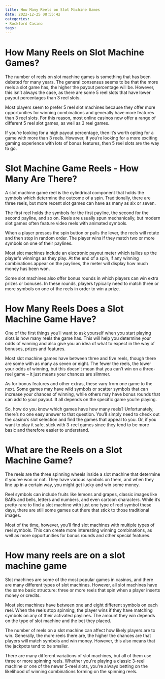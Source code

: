 ```yaml
---
title: How Many Reels on Slot Machine Games
date: 2022-12-25 08:55:42
categories:
- Rockford Casino
tags:
---
```



#  How Many Reels on Slot Machine Games?

The number of reels on slot machine games is something that has been debated for many years. The general consensus seems to be that the more reels a slot game has, the higher the payout percentage will be. However, this isn’t always the case, as there are some 5 reel slots that have lower payout percentages than 3 reel slots.

Most players seem to prefer 5 reel slot machines because they offer more opportunities for winning combinations and generally have more features than 3 reel slots. For this reason, most online casinos now offer a range of different 5 reel slot games, as well as 3 reel games.

If you’re looking for a high payout percentage, then it’s worth opting for a game with more than 3 reels. However, if you’re looking for a more exciting gaming experience with lots of bonus features, then 5 reel slots are the way to go.

#  Slot Machine Game Reels - How Many Are There?

A slot machine game reel is the cylindrical component that holds the symbols which determine the outcome of a spin. Traditionally, there are three reels, but more recent slot games can have as many as six or seven.

The first reel holds the symbols for the first payline, the second for the second payline, and so on. Reels are usually spun mechanically, but modern slot games often feature video reels with animated symbols.

When a player presses the spin button or pulls the lever, the reels will rotate and then stop in random order. The player wins if they match two or more symbols on one of their paylines.

Most slot machines include an electronic payout meter which tallies up the player's winnings as they play. At the end of a spin, if any winning combinations appear on the paylines, the meter will display how much money has been won.

Some slot machines also offer bonus rounds in which players can win extra prizes or bonuses. In these rounds, players typically need to match three or more symbols on one of the reels in order to win a prize.

#  How Many Reels Does a Slot Machine Game Have?

One of the first things you’ll want to ask yourself when you start playing slots is how many reels the game has. This will help you determine your odds of winning and also give you an idea of what to expect in the way of bonuses, prizes and features.

Most slot machine games have between three and five reels, though there are some with as many as seven or eight. The fewer the reels, the lower your odds of winning, but this doesn’t mean that you can’t win on a three-reel game – it just means your chances are slimmer.

As for bonus features and other extras, these vary from one game to the next. Some games may have wild symbols or scatter symbols that can increase your chances of winning, while others may have bonus rounds that can add to your payout. It all depends on the specific game you’re playing.

So, how do you know which games have how many reels? Unfortunately, there’s no one easy answer to that question. You’ll simply need to check out the casino’s slot selection and find the games that appeal to you. Or, if you want to play it safe, stick with 3-reel games since they tend to be more basic and therefore easier to understand.

#  What are the Reels on a Slot Machine Game?

The reels are the three spinning wheels inside a slot machine that determine if you’ve won or not. They have various symbols on them, and when they line up in a certain way, you might get lucky and win some money.

Reel symbols can include fruits like lemons and grapes, classic images like BARs and bells, letters and numbers, and even cartoon characters. While it’s pretty rare to find a slot machine with just one type of reel symbol these days, there are still some games out there that stick to those traditional images.

Most of the time, however, you’ll find slot machines with multiple types of reel symbols. This can create more interesting winning combinations, as well as more opportunities for bonus rounds and other special features.

#  How many reels are on a slot machine game

Slot machines are some of the most popular games in casinos, and there are many different types of slot machines. However, all slot machines have the same basic structure: three or more reels that spin when a player inserts money or credits.

Most slot machines have between one and eight different symbols on each reel. When the reels stop spinning, the player wins if they have matching symbols on any of their activated paylines. The amount they win depends on the type of slot machine and the bet they placed.

The number of reels on a slot machine can affect how likely players are to win. Generally, the more reels there are, the higher the chances are that players will match symbols and win money. However, this also means that the jackpots tend to be smaller.

There are many different variations of slot machines, but all of them use three or more spinning reels. Whether you're playing a classic 3-reel machine or one of the newer 5-reel slots, you're always betting on the likelihood of winning combinations forming on the spinning reels.